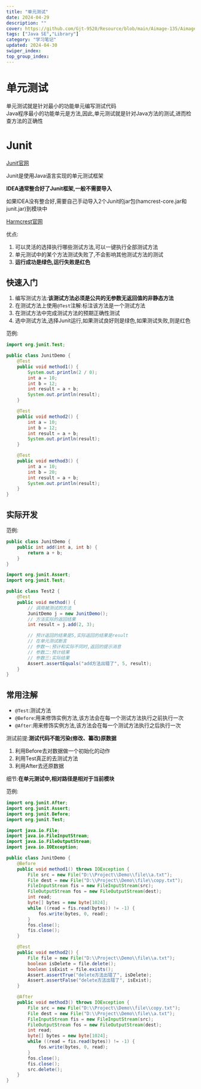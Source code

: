 ```yaml
---
title: "单元测试"
date: 2024-04-29
description: ""
cover: https://github.com/Gjt-9520/Resource/blob/main/Aimage-135/Aimage2.jpg?raw=true
tags: ["Java SE","Library"]
category: "学习笔记"
updated: 2024-04-30
swiper_index: 
top_group_index: 
---
```


# 单元测试

单元测试就是针对最小的功能单元编写测试代码             
Java程序最小的功能单元是方法,因此,单元测试就是针对Java方法的测试,进而检查方法的正确性

# Junit

[Junit官网](https://github.com/junit-team)

Junit是使用Java语言实现的单元测试框架     

**IDEA通常整合好了Junit框架,一般不需要导入**           

如果IDEA没有整合好,需要自己手动导入2个Junit的jar包(hamcrest-core.jar和junit.jar)到模块中            
                            
[Harmcrest官网](https://github.com/hamcrest/JavaHamcrest)

优点:
1. 可以灵活的选择执行哪些测试方法,可以一键执行全部测试方法
2. 单元测试中的某个方法测试失败了,不会影响其他测试方法的测试
3. **运行成功是绿色,运行失败是红色**

## 快速入门

1. 编写测试方法:**该测试方法必须是公共的无参数无返回值的非静态方法** 
2. 在测试方法上使用`@Test`注解:标注该方法是一个测试方法          
3. 在测试方法中完成测试方法的预期正确性测试
4. 选中测试方法,选择Junit运行,如果测试良好则是绿色,如果测试失败,则是红色

范例:

```java
import org.junit.Test;

public class JunitDemo {
    @Test
    public void method1() {
        System.out.println(2 / 0);
        int a = 10;
        int b = 12;
        int result = a + b;
        System.out.println(result);
    }

    @Test
    public void method2() {
        int a = 10;
        int b = 12;
        int result = a + b;
        System.out.println(result);
    }

    @Test
    public void method3() {
        int a = 10;
        int b = 20;
        int result = a + b;
        System.out.println(result);
    }
}
```

## 实际开发

范例:

```java
public class JunitDemo {
    public int add(int a, int b) {
        return a + b;
    }
}
```

```java
import org.junit.Assert;
import org.junit.Test;

public class Test2 {
    @Test
    public void method() {
        // 调用被测试的方法
        JunitDemo j = new JunitDemo();
        // 方法实际的返回结果
        int result = j.add(2, 3);

        // 预计返回的结果是5,实际返回的结果是result
        // 在单元测试断言
        // 参数一:预计和实际不同时,返回的提示消息
        // 参数二:预计结果
        // 参数三:实际结果
        Assert.assertEquals("add方法出错了", 5, result);
    }
}
```

## 常用注解

- `@Test`:测试方法
- `@Before`:用来修饰实例方法,该方法会在每一个测试方法执行之前执行一次
- `@After`:用来修饰实例方法,该方法会在每一个测试方法执行之后执行一次

测试前提:**测试代码不能污染(修改、纂改)原数据**

1. 利用Before去对数据做一个初始化的动作
2. 利用Test真正的去测试方法
3. 利用After去还原数据            

细节:**在单元测试中,相对路径是相对于当前模块**

范例:

```java
import org.junit.After;
import org.junit.Assert;
import org.junit.Before;
import org.junit.Test;

import java.io.File;
import java.io.FileInputStream;
import java.io.FileOutputStream;
import java.io.IOException;

public class JunitDemo {
    @Before
    public void method1() throws IOException {
        File src = new File("D:\\Project\\Demo\\file\\a.txt");
        File dest = new File("D:\\Project\\Demo\\file\\copy.txt");
        FileInputStream fis = new FileInputStream(src);
        FileOutputStream fos = new FileOutputStream(dest);
        int read;
        byte[] bytes = new byte[1024];
        while ((read = fis.read(bytes)) != -1) {
            fos.write(bytes, 0, read);
        }
        fos.close();
        fis.close();
    }

    @Test
    public void method2() {
        File file = new File("D:\\Project\\Demo\\file\\a.txt");
        boolean isDelete = file.delete();
        boolean isExist = file.exists();
        Assert.assertTrue("delete方法出错了", isDelete);
        Assert.assertFalse("delete方法出错了", isExist);
    }

    @After
    public void method3() throws IOException {
        File src = new File("D:\\Project\\Demo\\file\\copy.txt");
        File dest = new File("D:\\Project\\Demo\\file\\a.txt");
        FileInputStream fis = new FileInputStream(src);
        FileOutputStream fos = new FileOutputStream(dest);
        int read;
        byte[] bytes = new byte[1024];
        while ((read = fis.read(bytes)) != -1) {
            fos.write(bytes, 0, read);
        }
        fos.close();
        fis.close();
        src.delete();
    }
}
```